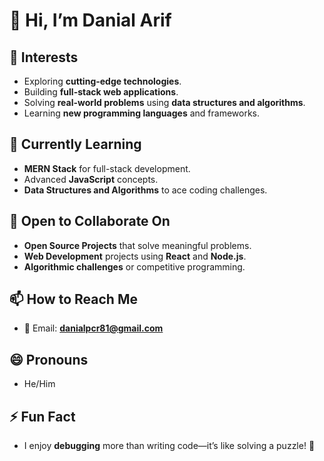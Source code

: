 # 👋 Hi, I’m **Danial Arif**

## 👀 Interests
- Exploring **cutting-edge technologies**.
- Building **full-stack web applications**.
- Solving **real-world problems** using **data structures and algorithms**.
- Learning **new programming languages** and frameworks.

## 🌱 Currently Learning
- **MERN Stack** for full-stack development.
- Advanced **JavaScript** concepts.
- **Data Structures and Algorithms** to ace coding challenges.

## 💞️ Open to Collaborate On
- **Open Source Projects** that solve meaningful problems.
- **Web Development** projects using **React** and **Node.js**.
- **Algorithmic challenges** or competitive programming.

## 📫 How to Reach Me
- 📧 Email: **danialpcr81@gmail.com**  

## 😄 Pronouns
- He/Him

## ⚡ Fun Fact
- I enjoy **debugging** more than writing code—it’s like solving a puzzle! 🧩
